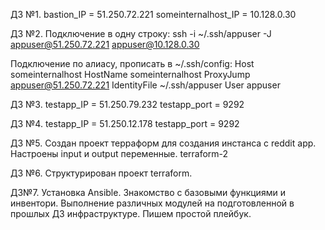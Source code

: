 ДЗ №1.
bastion_IP = 51.250.72.221
someinternalhost_IP = 10.128.0.30

ДЗ №2.
Подключение в одну строку:
ssh -i ~/.ssh/appuser -J appuser@51.250.72.221 appuser@10.128.0.30

Подключение по алиасу, прописать в ~/.ssh/config:
Host someinternalhost
        HostName someinternalhost
        ProxyJump appuser@51.250.72.221
        IdentityFile ~/.ssh/appuser
        User appuser

ДЗ №3.
testapp_IP = 51.250.79.232
testapp_port = 9292

ДЗ №4.
testapp_IP = 51.250.12.178
testapp_port = 9292

ДЗ №5.
Создан проект терраформ для создания инстанса с reddit app.
Настроены input и output переменные.
terraform-2

ДЗ №6.
Структурирован проект terraform.

ДЗ№7.
Установка Ansible.
Знакомство с базовыми функциями и инвентори.
Выполнение различных модулей на подготовленной в прошлых ДЗ инфраструктуре.
Пишем простой плейбук.
